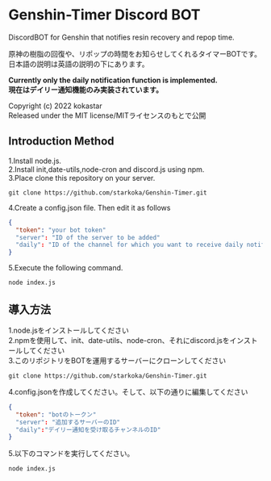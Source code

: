 # Genshin-Timer Discord BOT
DiscordBOT for Genshin that notifies resin recovery and repop time.  

原神の樹脂の回復や、リポップの時間をお知らせしてくれるタイマーBOTです。  
日本語の説明は英語の説明の下にあります。  

**Currently only the daily notification function is implemented.  
現在はデイリー通知機能のみ実装されています。**

Copyright (c) 2022 kokastar  
Released under the MIT license/MITライセンスのもとで公開  

## Introduction Method
1.Install node.js.  
2.Install init,date-utils,node-cron and discord.js using npm.  
3.Place clone this repository on your server.  
```
git clone https://github.com/starkoka/Genshin-Timer.git
```
4.Create a config.json file. Then edit it as follows  
```js:config.json
{
  "token": "your bot token"
  "server": "ID of the server to be added"
  "daily": "ID of the channel for which you want to receive daily notifications"
}
```
5.Execute the following command.
```
node index.js
```

## 導入方法
1.node.jsをインストールしてください  
2.npmを使用して、init、date-utils、node-cron、それにdiscord.jsをインストールしてください  
3.このリポジトリをBOTを運用するサーバーにクローンしてください
```
git clone https://github.com/starkoka/Genshin-Timer.git
```
4.config.jsonを作成してください。そして、以下の通りに編集してください
```javascript:config.json
{
  "token": "botのトークン"
  "server": "追加するサーバーのID"
  "daily":"デイリー通知を受け取るチャンネルのID"
}
```
5.以下のコマンドを実行してください。
```
node index.js
```

